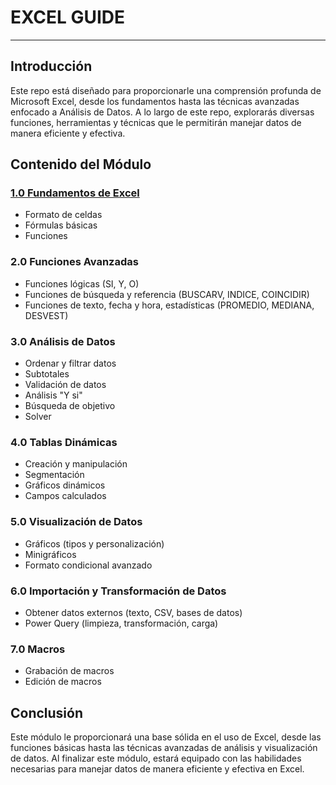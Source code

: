 # EXCEL GUIDE

----------------

## Introducción
Este repo está diseñado para proporcionarle una comprensión profunda de Microsoft Excel, desde los fundamentos hasta las técnicas avanzadas enfocado a Análisis de Datos. A lo largo de este repo, explorarás diversas funciones, herramientas y técnicas que le permitirán manejar datos de manera eficiente y efectiva.

## Contenido del Módulo

###  [1.0 Fundamentos de Excel][etiqueta]

[etiqueta]: https://github.com/binarybrains-upiicsa/excel_guide/blob/main/1.0%20Fundamentos%20de%20Excel.md

- Formato de celdas
- Fórmulas básicas
- Funciones

### 2.0 Funciones Avanzadas
- Funciones lógicas (SI, Y, O)
- Funciones de búsqueda y referencia (BUSCARV, INDICE, COINCIDIR)
- Funciones de texto, fecha y hora, estadísticas (PROMEDIO, MEDIANA, DESVEST)

### 3.0 Análisis de Datos
- Ordenar y filtrar datos
- Subtotales
- Validación de datos
- Análisis "Y si"
- Búsqueda de objetivo
- Solver

### 4.0 Tablas Dinámicas
- Creación y manipulación
- Segmentación
- Gráficos dinámicos
- Campos calculados

### 5.0 Visualización de Datos
- Gráficos (tipos y personalización)
- Minigráficos
- Formato condicional avanzado

### 6.0 Importación y Transformación de Datos
- Obtener datos externos (texto, CSV, bases de datos)
- Power Query (limpieza, transformación, carga)

### 7.0 Macros
- Grabación de macros
- Edición de macros

## Conclusión
Este módulo le proporcionará una base sólida en el uso de Excel, desde las funciones básicas hasta las técnicas avanzadas de análisis y visualización de datos. Al finalizar este módulo, estará equipado con las habilidades necesarias para manejar datos de manera eficiente y efectiva en Excel.
